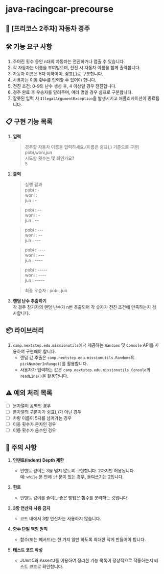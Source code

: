 # java-racingcar-precourse

## 🚗 [프리코스 2주차] 자동차 경주

## 🛠️ 기능 요구 사항    

1. 주어진 횟수 동안 n대의 자동차는 전진하거나 멈출 수 있습니다.
2. 각 자동차는 이름을 부여받으며, 전진 시 자동차 이름을 함께 출력합니다.
3. 자동차 이름은 5자 이하이며, 쉼표(,)로 구분합니다.
4. 사용자는 이동 횟수를 입력할 수 있어야 합니다.
5. 전진 조건: 0-9의 난수 생성 후, 4 이상일 경우 전진합니다.
6. 경주 완료 후 우승자를 알려주며, 여러 명일 경우 쉼표로 구분합니다.
7. 잘못된 입력 시 `IllegalArgumentException`을 발생시키고 애플리케이션이 종료됩니다.


## 📋 구현 기능 목록

1. **입력**
   > 경주할 자동차 이름을 입력하세요.(이름은 쉼표(,) 기준으로 구분)  
   > pobi,woni,jun  
   시도할 횟수는 몇 회인가요?  
   > 5

2. **출력**
   > 실행 결과  
   pobi : -  
   woni :  
   jun : -

   > pobi : --  
   woni : -  
   jun : --

   > pobi : ---  
   woni : --  
   jun : ---

   > pobi : ----  
   woni : ---  
   jun : ----

   > pobi : -----  
   woni : ----  
   jun : -----

   > 최종 우승자 : pobi, jun

3. **랜덤 난수 추출하기**  
   각 경주 참가자의 랜덤 난수가 n번 추출되어 각 숫자가 전진 조건에 만족하는지 검사합니다.

## 📦 라이브러리

1. `camp.nextstep.edu.missionutils`에서 제공하는 `Randoms` 및 `Console` API를 사용하여 구현해야 합니다.
    - 랜덤 값 추출은 `camp.nextstep.edu.missionutils.Randoms`의 `pickNumberInRange()`를 활용합니다.
    - 사용자가 입력하는 값은 `camp.nextstep.edu.missionutils.Console`의 `readLine()`을 활용합니다.

## ⚠️ 예외 처리 목록

- [ ] 문자열이 공백인 경우
- [ ] 문자열의 구분자가 쉼표(,)가 아닌 경우
- [ ] 차량 이름이 5자를 넘어가는 경우
- [ ] 이동 횟수가 문자인 경우
- [ ] 이동 횟수가 음수인 경우

## 🚨 주의 사항

1. **인덴트(Indent) Depth 제한**
    - 인덴트 깊이는 3을 넘지 않도록 구현합니다. 2까지만 허용됩니다.  
      예: `while` 문 안에 `if` 문이 있는 경우, 들여쓰기는 2입니다.

2. **힌트**
    - 인덴트 깊이를 줄이는 좋은 방법은 함수를 분리하는 것입니다.

3. **3항 연산자 사용 금지**
    - 코드 내에서 3항 연산자는 사용하지 않습니다.

4. **함수 단일 책임 원칙**
    - 함수(또는 메서드)는 한 가지 일만 하도록 최대한 작게 만들어야 합니다.

5. **테스트 코드 작성**
    - JUnit 5와 AssertJ를 이용하여 정리한 기능 목록이 정상적으로 작동하는지 테스트 코드로 확인합니다.
